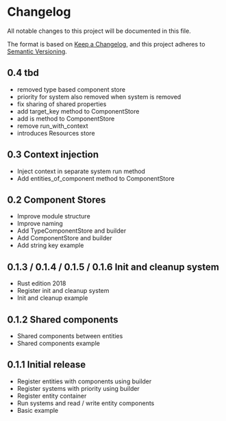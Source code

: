 # Changelog
All notable changes to this project will be documented in this file.

The format is based on [Keep a Changelog](https://keepachangelog.com/en/1.0.0/),
and this project adheres to [Semantic Versioning](https://semver.org/spec/v2.0.0.html).

## 0.4 tbd

* removed type based component store
* priority for system also removed when system is removed 
* fix sharing of shared properties
* add target_key method to ComponentStore
* add is method to ComponentStore
* remove run_with_context
* introduces Resources store

## 0.3 Context injection

* Inject context in separate system run method
* Add entities_of_component method to ComponentStore

## 0.2 Component Stores

* Improve module structure
* Improve naming
* Add TypeComponentStore and builder
* Add ComponentStore and builder
* Add string key example

## 0.1.3 / 0.1.4 / 0.1.5 / 0.1.6 Init and cleanup system

* Rust edition 2018
* Register init and cleanup system
* Init and cleanup example

## 0.1.2 Shared components

* Shared components between entities
* Shared components example

## 0.1.1 Initial release

* Register entities with components using builder
* Register systems with priority using builder
* Register entity container
* Run systems and read / write entity components
* Basic example
